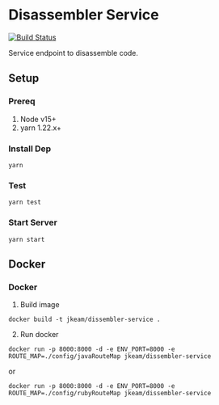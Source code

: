 # Disassembler Service

[![Build Status](https://travis-ci.org/jkeam/disassembler_service.svg?branch=master)](https://travis-ci.org/jkeam/disassembler_service)

Service endpoint to disassemble code.

## Setup

### Prereq
1. Node v15+
2. yarn 1.22.x+

### Install Dep
```
yarn
```

### Test
```
yarn test
```

### Start Server
```
yarn start
```

## Docker

### Docker
1.  Build image
  ```
  docker build -t jkeam/dissembler-service .
  ```

2.  Run docker
  ```
  docker run -p 8000:8000 -d -e ENV_PORT=8000 -e ROUTE_MAP=./config/javaRouteMap jkeam/dissembler-service
  ```

  or

  ```
  docker run -p 8000:8000 -d -e ENV_PORT=8000 -e ROUTE_MAP=./config/rubyRouteMap jkeam/dissembler-service
  ```
